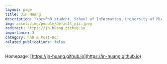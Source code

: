 ```yaml
---
layout: page
title: Jin Huang
description: "<br>PhD student, School of Information, University of Michigan<br>08/2024 -- present"
img: assets/img/people/default_pic.jpeg
redirect: https://jn-huang.github.io
importance: 3
category: PhD & Post-Doc
related_publications: false
---
```

Homepage: [https://jn-huang.github.io](https://jn-huang.github.io)
